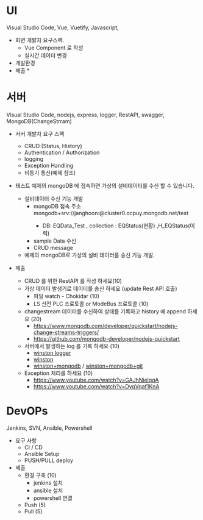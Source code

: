 # UI
Visual Studio Code, Vue, Vuetify, Javascript,   

* 화면 개발자 요구스펙. 
  * Vue Component 로 작성
  * 실시간 데이터 변경
* 개발환경
* 제출 
  *    

# 서버
Visual Studio Code, nodejs, express, logger, RestAPI, swagger, MongoDB(ChangeStrram)

* 서버 개발자 요구 스펙
  * CRUD (Status, History)
  * Authentication / Authorization 
  * logging
  * Exception Handling
  * 비동기 통신(예제 참조)
* 테스트
예제의 mongoDB 에 접속하면 가상의 설비데이터를 수신 할 수 있습니다. 
  * 설비데이터 수신 기능 개발
    * mongoDB 접속 주소 mongodb+srv://janghoon:<password>@cluster0.ocpuy.mongodb.net/test
      * DB: EQData_Test , collection : EQStatus(현황) ,H_EQStatus(이력)
    * sample Data 수신
    * CRUD message  
  * 예제의 mongoDB로 가상의 설비 데이터를 송신 기능 개발.

* 제출
  * CRUD 를 위한 RestAPI 를 작성 하세요(10)  
  * 가상 데이터 발생기로 데이터를 송신 하세요 (update Rest API 호출)
    * 파일 watch - Chokidar (10)
    * LS 산전 PLC 프로토콜 or ModeBus 프로토콜 (10)
  * changestream 데이터를 수신하여 상태를 기록하고 history 에 append 하세요 (20)
    * https://www.mongodb.com/developer/quickstart/nodejs-change-streams-triggers/
    * https://github.com/mongodb-developer/nodejs-quickstart
  * 서버에서 발생하는 log 를 기록 하세요 (10)
    * [winston logger](https://www.datadoghq.com/blog/node-logging-best-practices/#create-a-custom-logger-for-your-application)
    * [winston](https://www.youtube.com/watch?v=S0HI5DDCBBs)
    * [winston+mongodb](https://www.youtube.com/watch?v=PdVlAi7nrRU) / [winston+mongodb+git](https://github.com/Tariqu/winston_logger_example)
  * Exception 처리를 하세요 (10)
    * https://www.youtube.com/watch?v=GAJhNielqqA
    * https://www.youtube.com/watch?v=DyqVqaf1KnA
 
# DevOPs
Jenkins, SVN, Ansible, Powershell
* 요구 사항
  * CI / CD 
  * Ansible Setup
  * PUSH/PULL deploy 
* 제출
  * 환경 구축 (10)
    * jenkins 설치
    * ansible 설치
    * powershell 연결
  * Push (5)
  * Pull (5)
